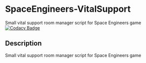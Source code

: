 # SpaceEngineers-VitalSupport
Small vital support room manager script for Space Engineers game [![Codacy Badge](https://app.codacy.com/project/badge/Grade/6f44f6392eea474788f946bf694d0394)](https://www.codacy.com/gh/Veltys/SpaceEngineers-SoporteVital/dashboard?utm_source=github.com&amp;utm_medium=referral&amp;utm_content=Veltys/SpaceEngineers-SoporteVital&amp;utm_campaign=Badge_Grade)


## Description
Small vital support room manager script for Space Engineers game